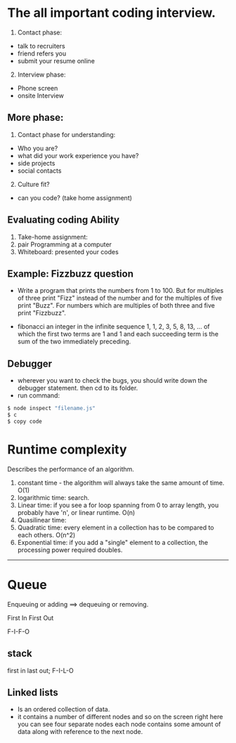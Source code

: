 # The all important coding interview.

1. Contact phase: 
- talk to recruiters
- friend refers you 
- submit your resume online

2. Interview phase: 
- Phone screen
- onsite Interview

## More phase:

1. Contact phase for understanding: 
- Who you are? 
- what did your work experience you have? 
- side projects
- social contacts

2. Culture fit?
- can you code? (take home assignment)

## Evaluating coding Ability

1. Take-home assignment: 
2. pair Programming at a computer
3. Whiteboard: presented your codes

## Example: Fizzbuzz question

- Write a program that prints the numbers from 1 to 100. But for multiples of three print "Fizz" instead of the number and for the multiples of five print "Buzz".
For numbers which are multiples of both three and five print "Fizzbuzz".

- fibonacci an integer in the infinite sequence 1, 1, 2, 3, 5, 8, 13, … of which the first two terms are 1 and 1 and each succeeding term is the sum of the two immediately preceding.

## Debugger

- wherever you want to check the bugs, you should write down the debugger statement. then cd to its folder.
- run command: 
```bash
$ node inspect "filename.js"
$ c
$ copy code
```

# Runtime complexity

Describes the performance of an algorithm. 


1. constant time - the algorithm will always take the same amount of time. O(1)
2. logarithmic time: search.
3. Linear time: if you see a for loop spanning from 0 to array length, you probably have 'n', or linear runtime. O(n)
4. Quasilinear time:
5. Quadratic time: every element in a collection has to be compared to each others. O(n^2)
6. Exponential time: if you add a "single" element to a collection, the processing power required doubles.
----------------------------------------------------------------

# Queue

Enqueuing or adding ==> dequeuing or removing.

First In First Out

F-I-F-O

## stack  
first in last out;
F-I-L-O

## Linked lists
- Is an ordered collection of data.
- it contains a number of different nodes and so on the screen right here you can see four separate nodes each node contains some amount of data along with reference to the next node.

